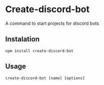# Create-discord-bot

A command to start projects for discord bots

## Instalation

```
npm install create-discord-bot
```

## Usage

```
create-discord-bot [name] [options]
```
